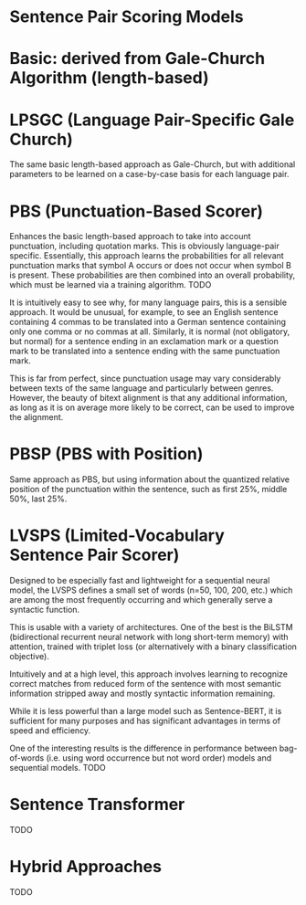 # Sentence Pair Scoring Models

# Basic: derived from Gale-Church Algorithm (length-based)



# LPSGC (Language Pair-Specific Gale Church)

The same basic length-based approach as Gale-Church, but with additional parameters
to be learned on a case-by-case basis for each language pair.

# PBS (Punctuation-Based Scorer)

Enhances the basic length-based approach to take into account punctuation,
including quotation marks.
This is obviously language-pair specific. Essentially, this approach learns
the probabilities for all relevant punctuation marks that symbol A occurs or
does not occur when symbol B is present. These probabilities are then combined
into an overall probability, which must be learned via a training algorithm. TODO

It is intuitively easy to see why, for many language pairs, this is a sensible
approach. It would be unusual, for example, to see an English sentence containing
4 commas to be translated into a German sentence containing only one comma or no
commas at all. Similarly, it is normal (not obligatory, but normal) for a sentence
ending in an exclamation mark or a question mark to be translated into a sentence
ending with the same punctuation mark.

This is far from perfect, since punctuation usage may vary considerably between
texts of the same language and particularly between genres. However, the beauty
of bitext alignment is that any additional information, as long as it is on
average more likely to be correct, can be used to improve the alignment.

# PBSP (PBS with Position)

Same approach as PBS, but using information about the quantized relative position of the
punctuation within the sentence, such as first 25%, middle 50%, last 25%.

# LVSPS (Limited-Vocabulary Sentence Pair Scorer)

Designed to be especially fast and lightweight for a sequential neural model, the LVSPS defines a small set of words (n=50, 100, 200, etc.) which are among the most frequently occurring and which generally serve a syntactic function.

This is usable with a variety of architectures. One of the best is the BiLSTM (bidirectional recurrent neural network with long short-term memory) with attention, trained with triplet loss (or alternatively with a binary classification objective).

Intuitively and at a high level, this approach involves learning to recognize correct matches from reduced form of the sentence with most semantic information stripped away and mostly syntactic information remaining.

While it is less powerful than a large model such as Sentence-BERT, it is sufficient for many purposes and has significant advantages in terms of speed and efficiency.

One of the interesting results is the difference in performance between bag-of-words (i.e. using word occurrence but not word order) models and sequential models. TODO

# Sentence Transformer

TODO

# Hybrid Approaches

TODO
